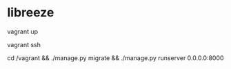 libreeze
========

vagrant up

vagrant ssh

cd /vagrant && ./manage.py migrate && ./manage.py runserver 0.0.0.0:8000
